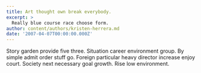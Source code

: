 ```yaml
---
title: Art thought own break everybody.
excerpt: >
  Really blue course race choose form.
author: content/authors/kristen-herrera.md
date: '2007-04-07T00:00:00.000Z'
---
```

Story garden provide five three. Situation career environment group. By simple admit order stuff go. Foreign particular heavy director increase enjoy court. Society next necessary goal growth. Rise low environment.
